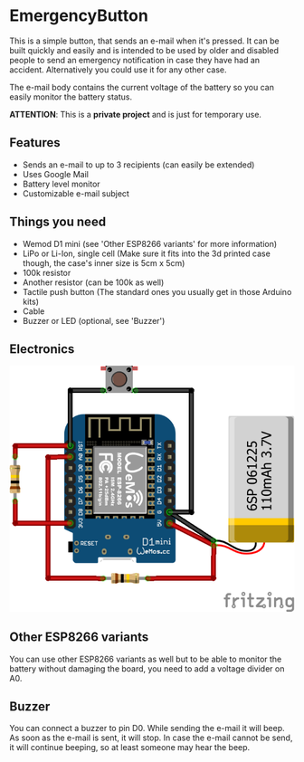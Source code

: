 # EmergencyButton

This is a simple button, that sends an e-mail when it's pressed. It can be built
quickly and easily and is intended to be used by older and disabled people to
send an emergency notification in case they have had an accident. Alternatively
you could use it for any other case.

The e-mail body contains the current voltage of the battery so you can easily
monitor the battery status.

**ATTENTION**: This is a **private project** and is just for temporary use.

## Features

- Sends an e-mail to up to 3 recipients (can easily be extended)
- Uses Google Mail
- Battery level monitor
- Customizable e-mail subject

## Things you need

- Wemod D1 mini (see 'Other ESP8266 variants' for more information)
- LiPo or Li-Ion, single cell (Make sure it fits into the 3d printed case
  though, the case's inner size is 5cm x 5cm)
- 100k resistor
- Another resistor (can be 100k as well)
- Tactile push button (The standard ones you usually get in those Arduino kits)
- Cable
- Buzzer or LED (optional, see 'Buzzer')

## Electronics

![Schematics](https://github.com/timothy3001/EmergencyButton/blob/master/Other/EmergencyButton.png?raw=true)

## Other ESP8266 variants

You can use other ESP8266 variants as well but to be able to monitor the battery
without damaging the board, you need to add a voltage divider on A0.

## Buzzer

You can connect a buzzer to pin D0. While sending the e-mail it will beep. As
soon as the e-mail is sent, it will stop. In case the e-mail cannot be send, it
will continue beeping, so at least someone may hear the beep.
